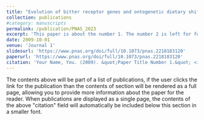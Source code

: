 ```yaml
---
title: "Evolution of bitter receptor genes and ontogenetic dietary shift in a frog"
collection: publications
#category: manuscripts
permalink: /publication/PNAS_2023
excerpt: 'This paper is about the number 1. The number 2 is left for future work.'
date: 2009-10-01
venue: 'Journal 1'
slidesurl: 'https://www.pnas.org/doi/full/10.1073/pnas.2218183120'
paperurl: 'https://www.pnas.org/doi/full/10.1073/pnas.2218183120'
citation: 'Your Name, You. (2009). &quot;Paper Title Number 1.&quot; <i>Journal 1</i>. 1(1).'
---
```


The contents above will be part of a list of publications, if the user clicks the link for the publication than the contents of section will be rendered as a full page, allowing you to provide more information about the paper for the reader. When publications are displayed as a single page, the contents of the above "citation" field will automatically be included below this section in a smaller font.
